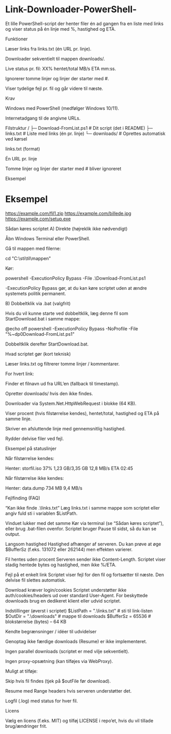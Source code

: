 # Link-Downloader-PowerShell-
Et lille PowerShell-script der henter filer én ad gangen fra en liste med links og viser status på én linje med %, hastighed og ETA.

Funktioner

Læser links fra links.txt (én URL pr. linje).

Downloader sekventielt til mappen downloads/.

Live status pr. fil: XX% hentet/total MB/s ETA mm:ss.

Ignorerer tomme linjer og linjer der starter med #.

Viser tydelige fejl pr. fil og går videre til næste.

Krav

Windows med PowerShell (medfølger Windows 10/11).

Internetadgang til de angivne URLs.

Filstruktur
/
├─ Download-FromList.ps1   # Dit script (det i README)
├─ links.txt               # Liste med links (én pr. linje)
└─ downloads/              # Oprettes automatisk ved kørsel

links.txt (format)

Én URL pr. linje

Tomme linjer og linjer der starter med # bliver ignoreret

Eksempel

# Eksempel
https://example.com/fil1.zip
https://example.com/billede.jpg
https://example.com/setup.exe

Sådan køres scriptet
A) Direkte (højreklik ikke nødvendigt)

Åbn Windows Terminal eller PowerShell.

Gå til mappen med filerne:

cd "C:\sti\til\mappen"


Kør:

powershell -ExecutionPolicy Bypass -File .\Download-FromList.ps1


-ExecutionPolicy Bypass gør, at du kan køre scriptet uden at ændre systemets politik permanent.

B) Dobbeltklik via .bat (valgfrit)

Hvis du vil kunne starte ved dobbeltklik, læg denne fil som StartDownload.bat i samme mappe:

@echo off
powershell -ExecutionPolicy Bypass -NoProfile -File "%~dp0Download-FromList.ps1"


Dobbeltklik derefter StartDownload.bat.

Hvad scriptet gør (kort teknisk)

Læser links.txt og filtrerer tomme linjer / kommentarer.

For hvert link:

Finder et filnavn ud fra URL’en (fallback til timestamp).

Opretter downloads/ hvis den ikke findes.

Downloader via System.Net.HttpWebRequest i blokke (64 KB).

Viser procent (hvis filstørrelse kendes), hentet/total, hastighed og ETA på samme linje.

Skriver en afsluttende linje med gennemsnitlig hastighed.

Rydder delvise filer ved fejl.

Eksempel på statuslinjer

Når filstørrelse kendes:

Henter: storfil.iso  37%  1,23 GB/3,35 GB  12,8 MB/s  ETA 02:45


Når filstørrelse ikke kendes:

Henter: data.dump  734 MB  9,4 MB/s

Fejlfinding (FAQ)

“Kan ikke finde .\links.txt”
Læg links.txt i samme mappe som scriptet eller angiv fuld sti i variablen $ListPath.

Vinduet lukker med det samme
Kør via terminal (se “Sådan køres scriptet”), eller brug .bat-filen ovenfor. Scriptet bruger Pause til sidst, så du kan se output.

Langsom hastighed
Hastighed afhænger af serveren. Du kan prøve at øge $BufferSz (f.eks. 131072 eller 262144) men effekten varierer.

Fil hentes uden procent
Serveren sender ikke Content-Length. Scriptet viser stadig hentede bytes og hastighed, men ikke %/ETA.

Fejl på et enkelt link
Scriptet viser fejl for den fil og fortsætter til næste. Den delvise fil slettes automatisk.

Download kræver login/cookies
Scriptet understøtter ikke auth/cookies/headers ud over standard User-Agent. For beskyttede downloads brug en dedikeret klient eller udvid scriptet.

Indstillinger (øverst i scriptet)
$ListPath = ".\links.txt"     # sti til link-listen
$OutDir   = ".\downloads"     # mappe til downloads
$BufferSz = 65536             # blokstørrelse (bytes) – 64 KB

Kendte begrænsninger / idéer til udvidelser

Genoptag ikke færdige downloads (Resume) er ikke implementeret.

Ingen parallel downloads (scriptet er med vilje sekventielt).

Ingen proxy-opsætning (kan tilføjes via WebProxy).

Muligt at tilføje:

Skip hvis fil findes (tjek på $outFile før download).

Resume med Range headers hvis serveren understøtter det.

Logfil (.log) med status for hver fil.

Licens

Vælg en licens (f.eks. MIT) og tilføj LICENSE i repo’et, hvis du vil tillade brug/ændringer frit.
